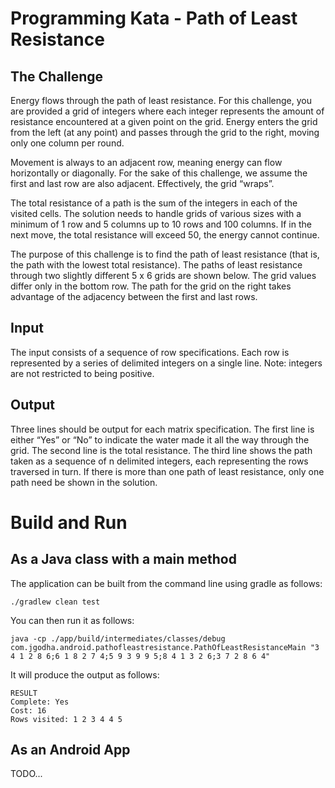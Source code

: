 # Programming Kata - Path of Least Resistance

## The Challenge
Energy flows through the path of least resistance. For this challenge, you are provided a grid of integers where each integer represents the amount of resistance encountered at a given point on the grid. Energy enters the grid from the left (at any point) and passes through the grid to the right, moving only one column per round.

Movement is always to an adjacent row, meaning energy can flow horizontally or diagonally. For the sake of this challenge, we assume the first and last row are also adjacent. Effectively, the grid “wraps”.

The total resistance of a path is the sum of the integers in each of the visited cells. The solution needs to handle grids of various sizes with a minimum of 1 row and 5 columns up to 10 rows and 100 columns. If in the next move, the total resistance will exceed 50, the energy cannot continue.

The purpose of this challenge is to find the path of least resistance (that is, the path with the lowest total resistance). The paths of least resistance through two slightly different 5 x 6 grids are shown below. The grid values differ only in the bottom row. The path for the grid on the right takes advantage of the adjacency between the first and last rows.

## Input
The input consists of a sequence of row specifications. Each row is represented by a series of delimited integers on a single line. Note: integers are not restricted to being positive.

## Output
Three lines should be output for each matrix specification. The first line is either “Yes” or “No” to indicate the water made it all the way through the grid. The second line is the total resistance. The third line shows the path taken as a sequence of n delimited integers, each representing the rows traversed in turn. If there is more than one path of least resistance, only one path need be shown in the solution.

# Build and Run

## As a Java class with a main method
The application can be built from the command line using gradle as follows: 
```
./gradlew clean test
```
You can then run it as follows:
```
java -cp ./app/build/intermediates/classes/debug com.jgodha.android.pathofleastresistance.PathOfLeastResistanceMain "3 4 1 2 8 6;6 1 8 2 7 4;5 9 3 9 9 5;8 4 1 3 2 6;3 7 2 8 6 4"
```
It will produce the output as follows:
```
RESULT
Complete: Yes
Cost: 16
Rows visited: 1 2 3 4 4 5
```


## As an Android App
TODO...
